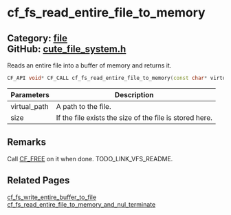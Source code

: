 [](../header.md ':include')

# cf_fs_read_entire_file_to_memory

Category: [file](/api_reference?id=file)  
GitHub: [cute_file_system.h](https://github.com/RandyGaul/cute_framework/blob/master/include/cute_file_system.h)  
---

Reads an entire file into a buffer of memory and returns it.

```cpp
CF_API void* CF_CALL cf_fs_read_entire_file_to_memory(const char* virtual_path, size_t* size);
```

Parameters | Description
--- | ---
virtual_path | A path to the file.
size | If the file exists the size of the file is stored here.

## Remarks

Call [CF_FREE](/allocator/cf_free.md) on it when done. TODO_LINK_VFS_README.

## Related Pages

[cf_fs_write_entire_buffer_to_file](/file/cf_fs_write_entire_buffer_to_file.md)  
[cf_fs_read_entire_file_to_memory_and_nul_terminate](/file/cf_fs_read_entire_file_to_memory_and_nul_terminate.md)  
